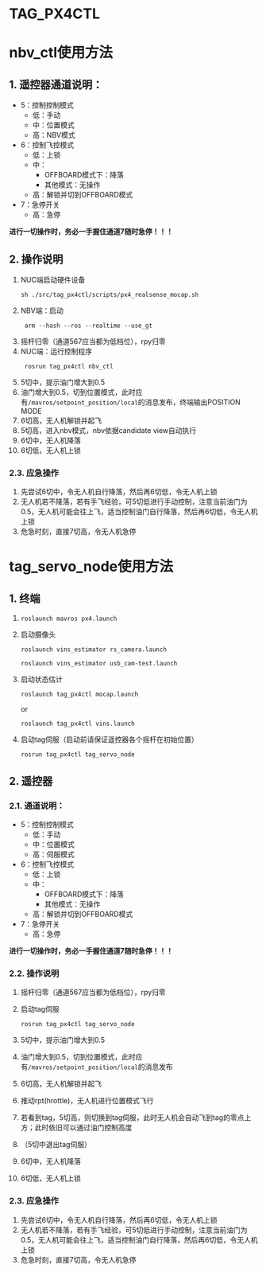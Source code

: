 # TAG_PX4CTL

# nbv_ctl使用方法



## 1. 遥控器通道说明：
- 5：控制控制模式
  - 低：手动
  - 中：位置模式
  - 高：NBV模式
- 6：控制飞控模式
  - 低：上锁
  - 中：
    - OFFBOARD模式下：降落
    - 其他模式：无操作
  - 高：解锁并切到OFFBOARD模式
- 7：急停开关
  - 高：急停

**进行一切操作时，务必一手握住通道7随时急停！！！**

## 2. 操作说明

1. NUC端启动硬件设备
   ```
   sh ./src/tag_px4ctl/scripts/px4_realsense_mocap.sh
   ```
2. NBV端：启动
   ```
    arm --hash --ros --realtime --use_gt
   ```
3. 摇杆归零（通道567应当都为低档位），rpy归零
4. NUC端：运行控制程序
   ```
    rosrun tag_px4ctl nbv_ctl
   ```
5. 5切中，提示油门增大到0.5
6. 油门增大到0.5，切到位置模式，此时应有`/mavros/setpoint_position/local`的消息发布，终端输出POSITION MODE
7. 6切高，无人机解锁并起飞
8. 5切高，进入nbv模式，nbv依据candidate view自动执行
9.  6切中，无人机降落
10. 6切低，无人机上锁

### 2.3. 应急操作

1. 先尝试6切中，令无人机自行降落，然后再6切低，令无人机上锁
2. 无人机若不降落，若有手飞经验，可5切低进行手动控制，注意当前油门为0.5，无人机可能会往上飞，适当控制油门自行降落，然后再6切低，令无人机上锁
3. 危急时刻，直接7切高，令无人机急停

# tag_servo_node使用方法
## 1. 终端
1. `roslaunch mavros px4.launch`
2. 启动摄像头

    `roslaunch vins_estimator rs_camera.launch`

    `roslaunch vins_estimator usb_cam-test.launch`
3. 启动状态估计
   
   `roslaunch tag_px4ctl mocap.launch`
   
   or 
   
   `roslaunch tag_px4ctl vins.launch`

4. 启动tag伺服（启动前请保证遥控器各个摇杆在初始位置）
   
   `rosrun tag_px4ctl tag_servo_node`

## 2. 遥控器

### 2.1. 通道说明：
- 5：控制控制模式
  - 低：手动
  - 中：位置模式
  - 高：伺服模式
- 6：控制飞控模式
  - 低：上锁
  - 中：
    - OFFBOARD模式下：降落
    - 其他模式：无操作
  - 高：解锁并切到OFFBOARD模式
- 7：急停开关
  - 高：急停

**进行一切操作时，务必一手握住通道7随时急停！！！**

### 2.2. 操作说明

1. 摇杆归零（通道567应当都为低档位），rpy归零
2. 启动tag伺服
   
   `rosrun tag_px4ctl tag_servo_node`
3. 5切中，提示油门增大到0.5
4. 油门增大到0.5，切到位置模式，此时应有`/mavros/setpoint_position/local`的消息发布
5. 6切高，无人机解锁并起飞
6. 推动rpt(hrottle)，无人机进行位置模式飞行
7. 若看到tag，5切高，则切换到tag伺服，此时无人机会自动飞到tag的零点上方；此时依旧可以通过油门控制高度
8. （5切中退出tag伺服）
9. 6切中，无人机降落
10. 6切低，无人机上锁

### 2.3. 应急操作

1. 先尝试6切中，令无人机自行降落，然后再6切低，令无人机上锁
2. 无人机若不降落，若有手飞经验，可5切低进行手动控制，注意当前油门为0.5，无人机可能会往上飞，适当控制油门自行降落，然后再6切低，令无人机上锁
3. 危急时刻，直接7切高，令无人机急停